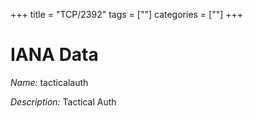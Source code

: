 +++
title = "TCP/2392"
tags = [""]
categories = [""]
+++

# IANA Data

_Name:_ tacticalauth

_Description:_ Tactical Auth

